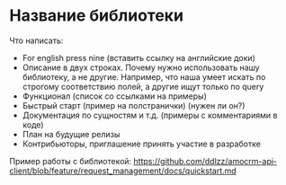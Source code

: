 Название библиотеки 
=========================

Что написать:
* For english press nine (вставить ссылку на английские доки)
* Описание в двух строках. Почему нужно использовать нашу библиотеку, а не другие. Например, что наша умеет искать по строгому
соответствию полей, а другие ищут только по query
* Функционал (список со ссылками на примеры)
* Быстрый старт (пример на полстранички) (нужен ли он?)
* Документация по сущностям и т.д. (примеры с комментариями в коде)
* План на будущие релизы
* Контрибьюторы, приглашение принять участие в разработке

Пример работы с библиотекой: https://github.com/ddlzz/amocrm-api-client/blob/feature/request_management/docs/quickstart.md